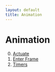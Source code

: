 ```yaml
---
layout: default
title: Animation
---
```


# Animation

0. [Actuate](/documentation/basics/animation/actuate)
0. [Enter Frame](/documentation/basics/animation/enter-frame)
0. [Timers](/documentation/basics/animation/timers)
